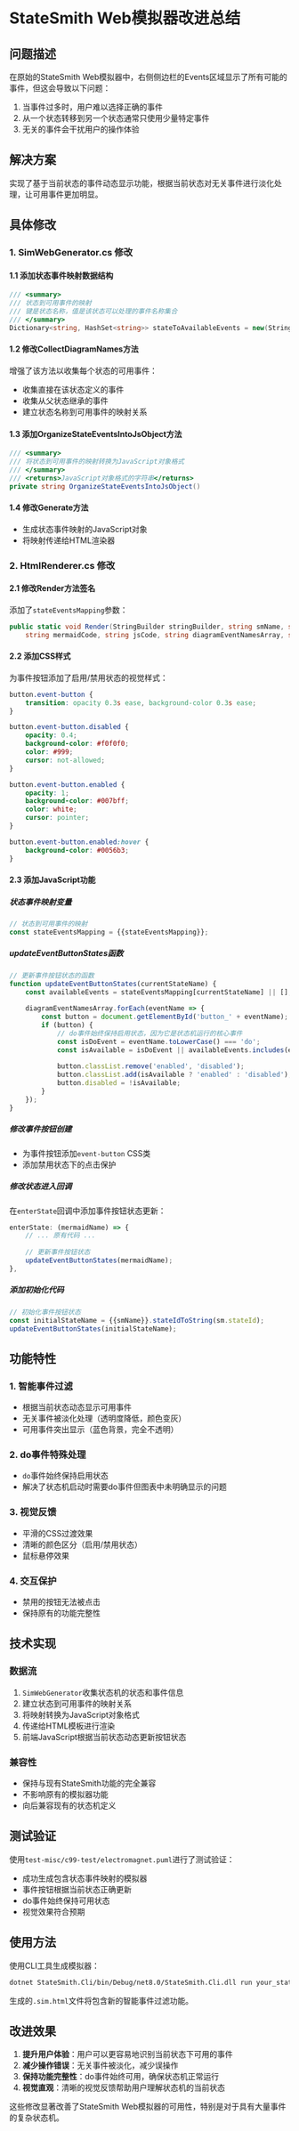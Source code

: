 # StateSmith Web模拟器改进总结

## 问题描述

在原始的StateSmith Web模拟器中，右侧侧边栏的Events区域显示了所有可能的事件，但这会导致以下问题：
1. 当事件过多时，用户难以选择正确的事件
2. 从一个状态转移到另一个状态通常只使用少量特定事件
3. 无关的事件会干扰用户的操作体验

## 解决方案

实现了基于当前状态的事件动态显示功能，根据当前状态对无关事件进行淡化处理，让可用事件更加明显。

## 具体修改

### 1. SimWebGenerator.cs 修改

#### 1.1 添加状态事件映射数据结构
```csharp
/// <summary>
/// 状态到可用事件的映射
/// 键是状态名称，值是该状态可以处理的事件名称集合
/// </summary>
Dictionary<string, HashSet<string>> stateToAvailableEvents = new(StringComparer.OrdinalIgnoreCase);
```

#### 1.2 修改CollectDiagramNames方法
增强了该方法以收集每个状态的可用事件：
- 收集直接在该状态定义的事件
- 收集从父状态继承的事件
- 建立状态名称到可用事件的映射关系

#### 1.3 添加OrganizeStateEventsIntoJsObject方法
```csharp
/// <summary>
/// 将状态到可用事件的映射转换为JavaScript对象格式
/// </summary>
/// <returns>JavaScript对象格式的字符串</returns>
private string OrganizeStateEventsIntoJsObject()
```

#### 1.4 修改Generate方法
- 生成状态事件映射的JavaScript对象
- 将映射传递给HTML渲染器

### 2. HtmlRenderer.cs 修改

#### 2.1 修改Render方法签名
添加了`stateEventsMapping`参数：
```csharp
public static void Render(StringBuilder stringBuilder, string smName, string mocksCode, 
    string mermaidCode, string jsCode, string diagramEventNamesArray, string stateEventsMapping)
```

#### 2.2 添加CSS样式
为事件按钮添加了启用/禁用状态的视觉样式：
```css
button.event-button {
    transition: opacity 0.3s ease, background-color 0.3s ease;
}

button.event-button.disabled {
    opacity: 0.4;
    background-color: #f0f0f0;
    color: #999;
    cursor: not-allowed;
}

button.event-button.enabled {
    opacity: 1;
    background-color: #007bff;
    color: white;
    cursor: pointer;
}

button.event-button.enabled:hover {
    background-color: #0056b3;
}
```

#### 2.3 添加JavaScript功能

##### 状态事件映射变量
```javascript
// 状态到可用事件的映射
const stateEventsMapping = {{stateEventsMapping}};
```

##### updateEventButtonStates函数
```javascript
// 更新事件按钮状态的函数
function updateEventButtonStates(currentStateName) {
    const availableEvents = stateEventsMapping[currentStateName] || [];
    
    diagramEventNamesArray.forEach(eventName => {
        const button = document.getElementById('button_' + eventName);
        if (button) {
            // do事件始终保持启用状态，因为它是状态机运行的核心事件
            const isDoEvent = eventName.toLowerCase() === 'do';
            const isAvailable = isDoEvent || availableEvents.includes(eventName);
            
            button.classList.remove('enabled', 'disabled');
            button.classList.add(isAvailable ? 'enabled' : 'disabled');
            button.disabled = !isAvailable;
        }
    });
}
```

##### 修改事件按钮创建
- 为事件按钮添加`event-button` CSS类
- 添加禁用状态下的点击保护

##### 修改状态进入回调
在`enterState`回调中添加事件按钮状态更新：
```javascript
enterState: (mermaidName) => {
    // ... 原有代码 ...
    
    // 更新事件按钮状态
    updateEventButtonStates(mermaidName);
},
```

##### 添加初始化代码
```javascript
// 初始化事件按钮状态
const initialStateName = {{smName}}.stateIdToString(sm.stateId);
updateEventButtonStates(initialStateName);
```

## 功能特性

### 1. 智能事件过滤
- 根据当前状态动态显示可用事件
- 无关事件被淡化处理（透明度降低，颜色变灰）
- 可用事件突出显示（蓝色背景，完全不透明）

### 2. do事件特殊处理
- `do`事件始终保持启用状态
- 解决了状态机启动时需要do事件但图表中未明确显示的问题

### 3. 视觉反馈
- 平滑的CSS过渡效果
- 清晰的颜色区分（启用/禁用状态）
- 鼠标悬停效果

### 4. 交互保护
- 禁用的按钮无法被点击
- 保持原有的功能完整性

## 技术实现

### 数据流
1. `SimWebGenerator`收集状态机的状态和事件信息
2. 建立状态到可用事件的映射关系
3. 将映射转换为JavaScript对象格式
4. 传递给HTML模板进行渲染
5. 前端JavaScript根据当前状态动态更新按钮状态

### 兼容性
- 保持与现有StateSmith功能的完全兼容
- 不影响原有的模拟器功能
- 向后兼容现有的状态机定义

## 测试验证

使用`test-misc/c99-test/electromagnet.puml`进行了测试验证：
- 成功生成包含状态事件映射的模拟器
- 事件按钮根据当前状态正确更新
- do事件始终保持可用状态
- 视觉效果符合预期

## 使用方法

使用CLI工具生成模拟器：
```bash
dotnet StateSmith.Cli/bin/Debug/net8.0/StateSmith.Cli.dll run your_state_machine.puml
```

生成的`.sim.html`文件将包含新的智能事件过滤功能。

## 改进效果

1. **提升用户体验**：用户可以更容易地识别当前状态下可用的事件
2. **减少操作错误**：无关事件被淡化，减少误操作
3. **保持功能完整性**：do事件始终可用，确保状态机正常运行
4. **视觉直观**：清晰的视觉反馈帮助用户理解状态机的当前状态

这些修改显著改善了StateSmith Web模拟器的可用性，特别是对于具有大量事件的复杂状态机。 
